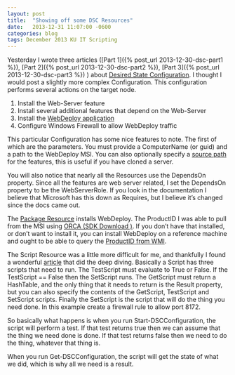 ```yaml
---
layout: post
title:  "Showing off some DSC Resources"
date:   2013-12-31 11:07:00 -0600
categories: blog
tags: December 2013 KU IT Scripting
---
```

Yesterday I wrote three articles ([Part 1]({% post_url 2013-12-30-dsc-part1 %}), [Part 2]({% post_url 2013-12-30-dsc-part2 %}), [Part 3]({% post_url 2013-12-30-dsc-part3 %}) ) about [Desired State Configuration](http://technet.microsoft.com/en-us/library/dn249912.aspx). I thought I would post a slightly more complex Configuration. This configuration performs several actions on the target node.

1. Install the Web-Server feature
2. Install several additional features that depend on the Web-Server
3. Install the [WebDeploy application](http://www.iis.net/downloads/microsoft/web-deploy)
4. Configure Windows Firewall to allow WebDeploy traffic

This particular Configuration has some nice features to note. The first of which are the parameters. You must provide a ComputerName (or guid) and a path to the WebDeploy MSI. You can also optionally specify a [source path](http://technet.microsoft.com/en-us/library/jj127275.aspx) for the features, this is useful if you have cloned a server.

You will also notice that nearly all the Resources use the DependsOn property. Since all the features are web server related, I set the DependsOn property to be the WebServerRole. If you look in the documentation I believe that Microsoft has this down as Requires, but I believe it’s changed since the docs came out.

The [Package Resource](http://technet.microsoft.com/en-us/library/dn282132.aspx) installs WebDeploy. The ProductID I was able to pull from the MSI using [ORCA (SDK Download )](http://www.microsoft.com/click/services/Redirect2.ashx?CR_EAC=300135395). If you don’t have that installed, or don’t want to install it, you can install WebDeploy on a reference machine and ought to be able to query the [ProductID from WMI](http://technet.microsoft.com/en-us/library/dd347651.aspx).

The Script Resource was a little more difficult for me, and thankfully I found a wonderful [article](http://blog.cosmoskey.com/2013/10/) that did the deep diving. Basically a Script has three scripts that need to run. The TestScript must evaluate to True or False. If the TestScript == False then the SetScript runs. The GetScript must return a HashTable, and the only thing that it needs to return is the Result property, but you can also specify the contents of the GetScript, TestScript and SetScript scripts. Finally the SetScript is the script that will do the thing you need done. In this example create a firewall rule to allow port 8172.

So basically what happens is when you run Start-DSCConfiguration, the script will perform a test. If that test returns true then we can assume that the thing we need done is done. If that test returns false then we need to do the thing, whatever that thing is.

When you run Get-DSCConfiguration, the script will get the state of what we did, which is why all we need is a result.
